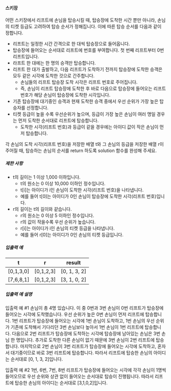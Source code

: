 #### 스키장



어떤 스키장에서 리프트에 손님을 탑승시킬 때, 탑승장에 도착한 시간 뿐만 아니라, 손님의 티켓 등급도 고려하여 탑승 순서가 정해집니다. 이에 따른 탑승 순서를 다음과 같이 정합니다.

- 리프트는 일정한 시간 간격으로 한 대씩 탑승장으로 들어옵니다.
- 탑승장에 들어오는 순서대로 리프트에 번호를 부여합니다. 첫 번째 리프트부터 0번 리프트입니다.
- 라프트 한 대에는 한 명의 승객만 탑승합니다.
- 리프트 한 대가 출발하고, 다음 리프트가 도착하기 전까지 탑승장에 도착한 승객은 모두 같은 시각에 도착한 것으로 간주합니다.
  - 손님들의 리프트 탑승장 도착 시각은 리프트 번호로 주어집니다.
  - 즉, 손님이 리프트 탑승장에 도착한 후 바로 다음으로 탑승장에 들어오는 리프트 번호가 해당 손님이 탑승장에 도착한 시각입니다.
- 기존 탑승장에 대기중인 승객과 현재 도착한 승객 중에서 우선 순위가 가장 높은 탑승자를 선정합니다.
- 티켓 등급이 높을 수록 우선순위가 높으며, 등급이 가장 높은 손님이 여러 명일 경우는 먼저 도착한 순서대로 리프트에 탑승합니다.
  - 도착한 시각(리프트 번호)과 등급이 같을 경우에는 아이디 값이 작은 손님이 먼저 탑승합니다.

각 손님의 도착 시각(리프트 번호)을 저장한 배열 t와 그 손님의 등급을 저장한 배열 r이 주어질 때, 탑승하는 손님의 순서를 return 하도록 solution 함수를 완성해 주세요.

##### 제한 사항

- t의 길이는 1 이상 1,000 이하입니다.
  - t의 원소는 0 이상 10,000 이하인 정수입니다.
  - t[i]는 아이디가 i인 손님이 도착한 시각(리프트 번호)을 나타냅니다.
  - 예를 들어 t[0]는 아이디가 0인 손님이 탑승장에 도착한 시각(리프트 번호)입니다.
- r의 길이는 t의 길이와 같습니다.
  - r의 원소는 0 이상 5 이하인 정수입니다.
  - r의 값이 작을수록 우선 순위가 높습니다.
  - r[i]는 아이디가 i인 손님의 티켓 등급을 나타냅니다.
  - 예를 들어 r[0]는 아이디가 0인 손님의 티켓 등급입니다.

##### 입출력 예

| t         | r         | result       |
| --------- | --------- | ------------ |
| [0,1,3,0] | [0,1,2,3] | [0, 1, 3, 2] |
| [7,6,8,1] | [0,1,2,3] | [3, 1, 0, 2] |

##### 입출력 예 설명

입출력 예 #1
손님이 총 4명 있습니다. 이 중 0번과 3번 손님이 0번 리프트가 탑승장에 들어오는 시각에 도착했습니다. 우선 순위가 높은 0번 손님이 먼저 리프트에 탑승합니다.
1번 리프트가 탑승장에 들어오는 시각에 1번 손님이 도착하고, 1번 손님의 우선 순위가 기존에 도착해서 기다리던 3번 손님보다 높아서 1번 손님이 1번 리프트에 탑승합니다. 다음으로 2번 리프트가 탑승장에 도착하는 시각에 탑승장에 남아있는 손님은 3번 손님 한 명입니다. 추가로 도착한 다른 손님이 없기 때문에 3번 손님이 2번 리프트에 탑승합니다. 마지막으로 2번 손님이 3번 리프트가 탑승장에 들어오는 시각에 도착하고, 혼자서 대기중이므로 바로 3번 리프트에 탑승합니다. 따라서 리프트에 탑승한 손님의 아이디는 순서대로 [0, 1, 3, 2]입니다.

입출력 예 #2
1번, 6번, 7번, 8번 리프트가 탑승장에 들어오는 시각에 각각 손님이 1명씩 들어오므로 우선 순위와 상관 없이 들어오는 순서대로 탑승이 진행됩니다. 따라서 리프트에 탑승한 손님의 아이디는 순서대로 [3,1,0,2]입니다.